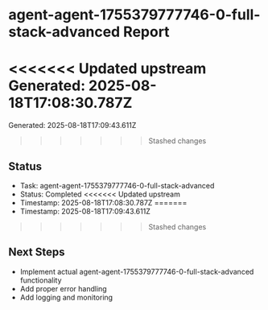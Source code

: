 # agent-agent-1755379777746-0-full-stack-advanced Report

<<<<<<< Updated upstream
Generated: 2025-08-18T17:08:30.787Z
=======
Generated: 2025-08-18T17:09:43.611Z
>>>>>>> Stashed changes

## Status
- Task: agent-agent-1755379777746-0-full-stack-advanced
- Status: Completed
<<<<<<< Updated upstream
- Timestamp: 2025-08-18T17:08:30.787Z
=======
- Timestamp: 2025-08-18T17:09:43.611Z
>>>>>>> Stashed changes

## Next Steps
- Implement actual agent-agent-1755379777746-0-full-stack-advanced functionality
- Add proper error handling
- Add logging and monitoring
